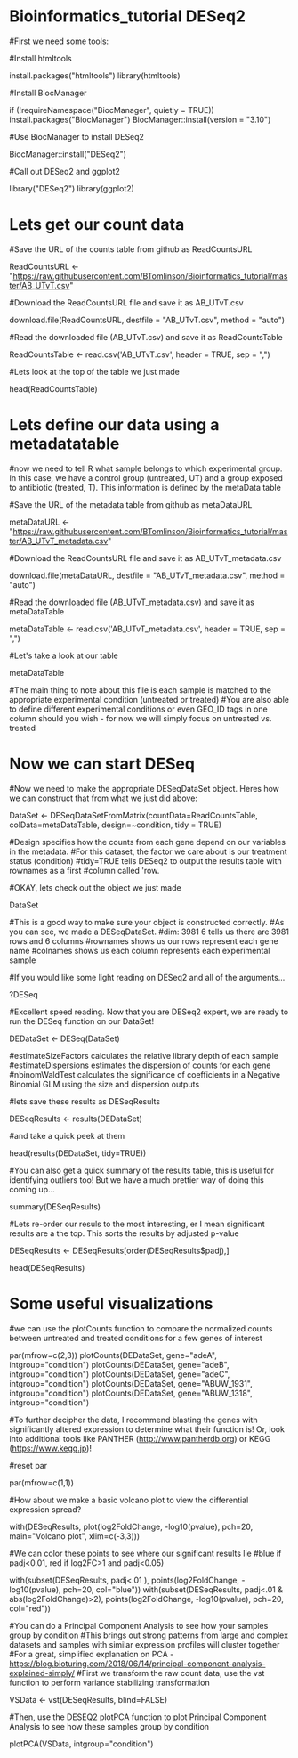 # Bioinformatics_tutorial DESeq2

#First we need some tools:

#Install htmltools

install.packages("htmltools")
library(htmltools)


#Install BiocManager

if (!requireNamespace("BiocManager", quietly = TRUE))
    install.packages("BiocManager")
BiocManager::install(version = "3.10")


#Use BiocManager to install DESeq2

BiocManager::install("DESeq2")


#Call out DESeq2 and ggplot2

library("DESeq2")
library(ggplot2)

# Lets get our count data
#Save the URL of the counts table from github as ReadCountsURL

ReadCountsURL <- "https://raw.githubusercontent.com/BTomlinson/Bioinformatics_tutorial/master/AB_UTvT.csv"


#Download the ReadCountsURL file and save it as AB_UTvT.csv

download.file(ReadCountsURL, destfile = "AB_UTvT.csv", method = "auto")


#Read the downloaded file (AB_UTvT.csv) and save it as ReadCountsTable

ReadCountsTable <- read.csv('AB_UTvT.csv', header = TRUE, sep = ",")


#Lets look at the top of the table we just made

head(ReadCountsTable)


# Lets define our data using a metadatatable
#now we need to tell R what sample belongs to which experimental group. In this case, we have a control group (untreated, UT) and a group exposed to antibiotic (treated, T). This information is defined by the metaData table


#Save the URL of the metadata table from github as metaDataURL

metaDataURL <- "https://raw.githubusercontent.com/BTomlinson/Bioinformatics_tutorial/master/AB_UTvT_metadata.csv"


#Download the ReadCountsURL file and save it as AB_UTvT_metadata.csv

download.file(metaDataURL, destfile = "AB_UTvT_metadata.csv", method = "auto")


#Read the downloaded file (AB_UTvT_metadata.csv) and save it as metaDataTable

metaDataTable <- read.csv('AB_UTvT_metadata.csv', header = TRUE, sep = ",")


#Let's take a look at our table

metaDataTable

#The main thing to note about this file is each sample is matched to the appropriate experimental condition (untreated or treated)
#You are also able to define different experimental conditions or even GEO_ID tags in one column should you wish - for now we will simply focus on untreated vs. treated

# Now we can start DESeq
#Now we need to make the appropriate DESeqDataSet object. Heres how we can construct that from what we just did above:

DataSet <- DESeqDataSetFromMatrix(countData=ReadCountsTable,
                              colData=metaDataTable,
                              design=~condition, tidy = TRUE)

#Design specifies how the counts from each gene depend on our variables in the metadata.
#For this dataset, the factor we care about is our treatment status (condition)
#tidy=TRUE tells DESeq2 to output the results table with rownames as a first #column called 'row.
 
 
#OKAY, lets check out the object we just made

DataSet                

#This is a good way to make sure your object is constructed correctly. 
#As you can see, we made a DESeqDataSet. 
#dim: 3981 6 tells us there are 3981 rows and 6 columns
#rownames shows us our rows represent each gene name 
#colnames shows us each column represents each experimental sample


#If you would like some light reading on DESeq2 and all of the arguments...

?DESeq


#Excellent speed reading. Now that you are DESeq2 expert, we are ready to run the DESeq function on our DataSet!

DEDataSet <- DESeq(DataSet)

#estimateSizeFactors calculates the relative library depth of each sample 
#estimateDispersions estimates the dispersion of counts for each gene 
#nbinomWaldTest calculates the significance of coefficients in a Negative Binomial GLM using the size and dispersion outputs


#lets save these results as DESeqResults

DESeqResults <- results(DEDataSet)

#and take a quick peek at them

head(results(DEDataSet, tidy=TRUE))


#You can also get a quick summary of the results table, this is useful for identifying outliers too! But we have a much prettier way of doing this coming up...

summary(DESeqResults)


#Lets re-order our resuls to the most interesting, er I mean significant results are a the top. This sorts the results by adjusted p-value

DESeqResults <- DESeqResults[order(DESeqResults$padj),]

head(DESeqResults)


# Some useful visualizations
#we can use the plotCounts function to compare the normalized counts between untreated and treated conditions for a few genes of interest

par(mfrow=c(2,3))
plotCounts(DEDataSet, gene="adeA", intgroup="condition")
plotCounts(DEDataSet, gene="adeB", intgroup="condition")
plotCounts(DEDataSet, gene="adeC", intgroup="condition")
plotCounts(DEDataSet, gene="ABUW_1931", intgroup="condition")
plotCounts(DEDataSet, gene="ABUW_1318", intgroup="condition")


#To further decipher the data, I recommend blasting the genes with significantly altered expression to determine what their function is! Or, look into additional tools like PANTHER (http://www.pantherdb.org) or KEGG (https://www.kegg.jp)!


#reset par

par(mfrow=c(1,1))


#How about we make a basic volcano plot to view the differential expression spread?

with(DESeqResults, plot(log2FoldChange, -log10(pvalue), pch=20, main="Volcano plot", xlim=c(-3,3)))


#We can color these points to see where our significant results lie
#blue if padj<0.01, red if log2FC>1 and padj<0.05)

with(subset(DESeqResults, padj<.01 ), points(log2FoldChange, -log10(pvalue), pch=20, col="blue"))
with(subset(DESeqResults, padj<.01 & abs(log2FoldChange)>2), points(log2FoldChange, -log10(pvalue), pch=20, col="red"))


#You can do a Principal Component Analysis to see how your samples group by condition
#This brings out strong patterns from large and complex datasets and samples with similar expression profiles will cluster together
#For a great, simplified explanation on PCA - https://blog.bioturing.com/2018/06/14/principal-component-analysis-explained-simply/
#First we transform the raw count data, use the vst function to perform variance stabilizing transformation

VSData <- vst(DESeqResults, blind=FALSE)


#Then, use the DESEQ2 plotPCA function to plot Principal Component Analysis to see how these samples group by condition

plotPCA(VSData, intgroup="condition")
